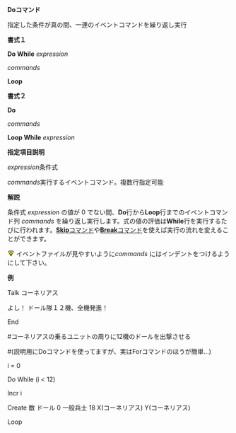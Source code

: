 **Doコマンド**

指定した条件が真の間、一連のイベントコマンドを繰り返し実行

**書式１**

**Do While** *expression*

*commands*

**Loop**

**書式２**

**Do**

*commands*

**Loop While** *expression*

**指定項目説明**

*expression*条件式

*commands*実行するイベントコマンド。複数行指定可能

**解説**

条件式 *expression* の値が 0 でない間、**Do**行から**Loop**行までのイベントコマンド列 *commands* を繰り返し実行します。式の値の評価は**While**行を実行するたびに行われます。[**Skip**コマンド](Skipコマンド.md)や[**Break**コマンド](Breakコマンド.md)を使えば実行の流れを変えることができます。

![](../images/bm0.gif) イベントファイルが見やすいように*commands* にはインデントをつけるようにして下さい。

**例**

Talk コーネリアス

よし！ ドール隊１２機、全機発進！

End

#コーネリアスの乗るユニットの周りに12機のドールを出撃させる

#(説明用にDoコマンドを使ってますが、実はForコマンドのほうが簡単…)

i = 0

Do While (i &lt; 12)

Incr i

Create 敵 ドール 0 一般兵士 18 X(コーネリアス) Y(コーネリアス)

Loop
